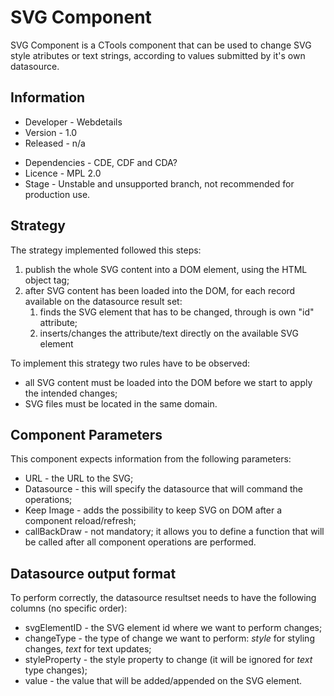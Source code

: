 # SVG Component

SVG Component is a CTools component that can be used to change SVG style atributes or text strings, according to values submitted by it's own datasource.

## Information

* Developer - Webdetails
* Version - 1.0
* Released - n/a
- Dependencies - CDE, CDF and CDA?
- Licence - MPL 2.0
- Stage - Unstable and unsupported branch, not recommended for production use.

## Strategy

The strategy implemented followed this steps:
                
1. publish the whole SVG content into a DOM element, using the HTML object tag;
1. after SVG content has been loaded into the DOM, for each record available on the datasource result set:
    1. finds the SVG element that has to be changed, through is own "id" attribute;
    1. inserts/changes the attribute/text directly on the available SVG element

To implement this strategy two rules have to be observed:

* all SVG content must be loaded into the DOM before we start to apply the intended changes;
* SVG files must be located in the same domain.

## Component Parameters

This component expects information from the following parameters:

* URL - the URL to the SVG;
* Datasource - this will specify the datasource that will command the operations;
* Keep Image - adds the possibility to keep SVG on DOM after a component reload/refresh;
* callBackDraw - not mandatory; it allows you to define a function that will be called after all component operations are performed.

## Datasource output format

To perform correctly, the datasource resultset needs to have the following columns (no specific order):

* svgElementID - the SVG element id where we want to perform changes;
* changeType - the type of change we want to perform: _style_ for styling changes, _text_ for text updates;
* styleProperty - the style property to change (it will be ignored for _text_ type changes);
* value - the value that will be added/appended on the SVG element.
